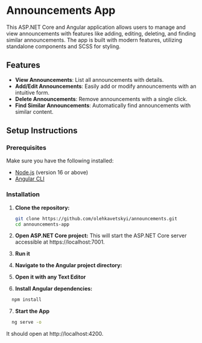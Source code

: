 # Announcements App

This ASP.NET Core and Angular application allows users to manage and view announcements with features like adding, editing, deleting, and finding similar announcements. The app is built with modern features, utilizing standalone components and SCSS for styling.

## Features

- **View Announcements**: List all announcements with details.
- **Add/Edit Announcements**: Easily add or modify announcements with an intuitive form.
- **Delete Announcements**: Remove announcements with a single click.
- **Find Similar Announcements**: Automatically find announcements with similar content.

## Setup Instructions

### Prerequisites

Make sure you have the following installed:

- [Node.js](https://nodejs.org/) (version 16 or above)
- [Angular CLI](https://angular.io/cli)

### Installation

1. **Clone the repository:**

   ```bash
   git clone https://github.com/olehkavetskyi/announcements.git
   cd announcements-app
   ```

2. **Open ASP.NET Core project:**
   This will start the ASP.NET Core server accessible at https://localhost:7001.
3. **Run it**
4. **Navigate to the Angular project directory:**
5. **Open it with any Text Editor**
6. **Install Angular dependencies:**
   
```bash
  npm install
```

7. **Start the App**

```bash
  ng serve -o
```

It should open at http://localhost:4200.
 
